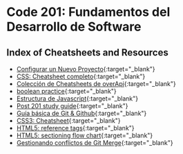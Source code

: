 # Code 201: Fundamentos del Desarrollo de Software


## Index of Cheatsheets and Resources

- [Configurar un Nuevo Proyecto](https://entertechschool.github.io/code-201-guide/curriculum/class-02/project-setup){:target="_blank"}
- [CSS: Cheatsheet completo](https://overapi.com/css){:target="_blank"}
- [Colección de Cheatsheets de overApi](https://overapi.com/){:target="_blank"}
- [boolean practice](https://entertechschool.github.io/code-201-guide/curriculum/class-03/facilitator/boolean-practice){:target="_blank"}
- [Estructura de Javascript](https://entertechschool.github.io/code-201-guide/curriculum/class-09/facilitator/javascript-structure){:target="_blank"}
- [Post 201 study guide](https://entertechschool.github.io/code-201-guide/curriculum/class-15/post-201-study-guide){:target="_blank"}
- [Guía básica de Git & Github](https://entertechschool.github.io/code-201-guide/curriculum/class-02/git-and-github-basics-guide){:target="_blank"}
- [CSS3: Cheatsheet](https://websitesetup.org/css3-cheat-sheet/){:target="_blank"}
- [HTML5: reference tags](https://entertechschool.github.io/code-201-guide/curriculum/cheat-sheets/html5-reference-tags.jpg){:target="_blank"}
- [HTML5: sectioning flow chart](https://entertechschool.github.io/code-201-guide/curriculum/cheat-sheets/html5-sectioning-flowchart.pdf){:target="_blank"}
- [Gestionando conflictos de Git Merge](https://entertechschool.github.io/code-201-guide/curriculum/class-15/handling-merge-conflicts){:target="_blank"}
